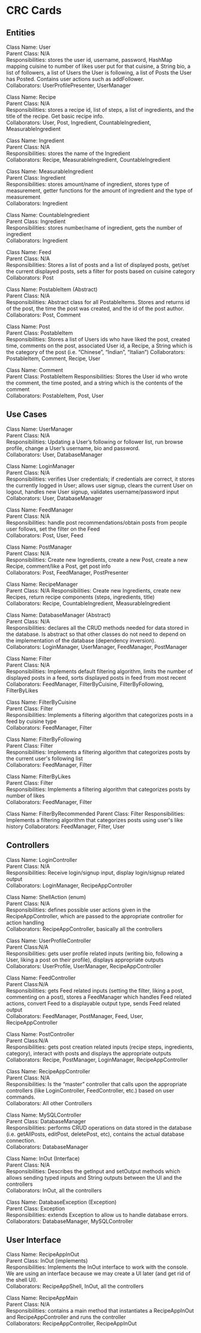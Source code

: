 # CRC Cards

## Entities

Class Name: User  
Parent Class: N/A  
Responsibilities: stores the user id, username, password, HashMap mapping cuisine to number of likes user put for that cuisine, a String bio, a list of followers, a list of Users the User is following, a list of Posts the User has Posted. Contains user actions such as addFollower.  
Collaborators: UserProfilePresenter, UserManager

Class Name: Recipe  
Parent Class: N/A  
Responsibilities: stores a recipe id, list of steps, a list of ingredients, and the title of the recipe. Get basic recipe info.  
Collaborators: User, Post, Ingredient, CountableIngredient, MeasurableIngredient  

Class Name: Ingredient  
Parent Class: N/A  
Responsibilities: stores the name of the Ingredient  
Collaborators: Recipe, MeasurableIngredient, CountableIngredient

Class Name: MeasurableIngredient  
Parent Class: Ingredient  
Responsibilities: stores amount/name of ingredient, stores type of measurement, getter functions for the amount of ingredient and the type of measurement  
Collaborators: Ingredient

Class Name: CountableIngredient  
Parent Class: Ingredient  
Responsibilities: stores number/name of ingredient, gets the number of ingredient  
Collaborators: Ingredient

Class Name: Feed  
Parent Class: N/A  
Responsibilities: Stores a list of posts and a list of displayed posts, get/set the current displayed posts, sets a filter for posts based on cuisine category  
Collaborators: Post

Class Name: PostableItem (Abstract)  
Parent Class: N/A  
Responsibilities: Abstract class for all PostableItems. Stores and returns id of the post,
the time the post was created, and the id of the post author.  
Collaborators: Post, Comment

Class Name: Post  
Parent Class: PostableItem  
Responsibilities: Stores a list of Users ids who have liked the post, created time, comments on the post, associated User id, a Recipe, a String which is the category of the post (i.e. “Chinese”, “Indian”, “Italian”)
Collaborators: PostableItem, Comment, Recipe, User

Class Name: Comment  
Parent Class: PostableItem
Responsibilities: Stores the User id who wrote the comment, the time posted, and a string which is the contents of the comment  
Collaborators: PostableItem, Post, User



## Use Cases
Class Name: UserManager  
Parent Class: N/A  
Responsibilities: Updating a User’s following or follower list, run browse profile, change a User’s username, bio and password.  
Collaborators: User, DatabaseManager

Class Name: LoginManager  
Parent Class: N/A  
Responsibilities: verifies User credentials; if credentials are correct, it stores the currently logged in User; allows user signup, clears the current User on logout,
handles new User signup, validates username/password input    
Collaborators: User, DatabaseManager

Class Name: FeedManager  
Parent Class: N/A  
Responsibilities: handle post recommendations/obtain posts from people user follows, set the filter on the Feed  
Collaborators: Post, User, Feed

Class Name: PostManager  
Parent Class: N/A  
Responsibilities: Create new Ingredients, create a new Post, create a new Recipe, comment/like a Post, get post info  
Collaborators: Post, FeedManager, PostPresenter

Class Name: RecipeManager  
Parent Class: N/A
Responsibilities: Create new Ingredients, create new Recipes, return recipe components (steps, ingredients, title)  
Collaborators: Recipe, CountableIngredient, MeasurableIngredient  

Class Name: DatabaseManager (Abstract)  
Parent Class: N/A  
Responsibilities: declares all the CRUD methods needed for data stored in the database. Is abstract so that other classes do not need to depend on the implementation of the database (dependency inversion).    
Collaborators: LoginManager, UserManager, FeedManager, PostManager

Class Name: Filter  
Parent Class: N/A  
Responsibilities: Implements default filtering algorithm, limits the number of displayed posts in a feed, sorts displayed posts in feed from most recent  
Collaborators: FeedManager, FilterByCuisine, FilterByFollowing, FilterByLikes

Class Name: FilterByCuisine  
Parent Class: Filter  
Responsibilities: Implements a filtering algorithm that categorizes posts in a feed by cuisine type  
Collaborators: FeedManager, Filter

Class Name: FilterByFollowing  
Parent Class: Filter  
Responsibilities: Implements a filtering algorithm that categorizes posts by the current user's following list  
Collaborators: FeedManager, Filter

Class Name: FilterByLikes  
Parent Class: Filter  
Responsibilities: Implements a filtering algorithm that categorizes posts by number of likes  
Collaborators: FeedManager, Filter

Class Name: FilterByRecommended
Parent Class: Filter
Responsibilities: Implements a filtering algorithm that categorizes posts using user's like history
Collaborators: FeedManager, Filter, User

## Controllers
Class Name: LoginController  
Parent Class: N/A  
Responsibilities: Receive login/signup input, display login/signup related output  
Collaborators: LoginManager, RecipeAppController

Class Name: ShellAction (enum)  
Parent Class: N/A  
Responsibilities: defines possible user actions given in the RecipeAppController, which are passed to the appropriate controller for action handling  
Collaborators: RecipeAppController, basically all the controllers

Class Name: UserProfileController  
Parent Class:N/A  
Responsibilities: gets user profile related inputs (writing bio, following a User, liking a post on their profile), displays appropriate outputs  
Collaborators: UserProfile, UserManager, RecipeAppController

Class Name: FeedController  
Parent Class:N/A  
Responsibilities: gets Feed related inputs (setting the filter, liking a post, commenting on a post), stores a FeedManager which handles Feed related actions, convert Feed to a displayable output type, sends Feed related output  
Collaborators: FeedManager, PostManager, Feed, User, RecipeAppController

Class Name: PostController  
Parent Class:N/A  
Responsibilities: gets post creation related inputs (recipe steps, ingredients, category), interact with posts and displays the appropriate outputs  
Collaborators: Recipe, PostManager, LoginManager, RecipeAppController

Class Name: RecipeAppController  
Parent Class: N/A  
Responsibilities: Is the “master” controller that calls upon the appropriate controllers (like LoginController, FeedController, etc.) based on user commands.  
Collaborators: All other Controllers

Class Name: MySQLController  
Parent Class: DatabaseManager  
Responsibilities: performs CRUD operations on data stored in the database (i.e. getAllPosts, editPost, deletePost, etc),
contains the actual database connection.  
Collaborators: DatabaseManager

Class Name: InOut (Interface)  
Parent Class: N/A  
Responsibilities: Describes the getInput and setOutput methods which allows sending typed inputs and String outputs between the UI and the controllers  
Collaborators: InOut, all the controllers

Class Name: DatabaseException (Exception)   
Parent Class: Exception  
Responsibilities: extends Exception to allow us to handle database errors.     
Collaborators: DatabaseManager, MySQLController  

## User Interface

Class Name: RecipeAppInOut  
Parent Class: InOut (implements)  
Responsibilities: Implements the InOut interface to work with the console. We are using an interface because we may create a UI later (and get rid of the shell UI).  
Collaborators: RecipeAppShell, InOut, all the controllers

Class Name: RecipeAppMain  
Parent Class: N/A  
Responsibilities: contains a main method that instantiates a RecipeAppInOut and RecipeAppController and runs the controller  
Collaborators: RecipeAppController, RecipeAppInOut  
